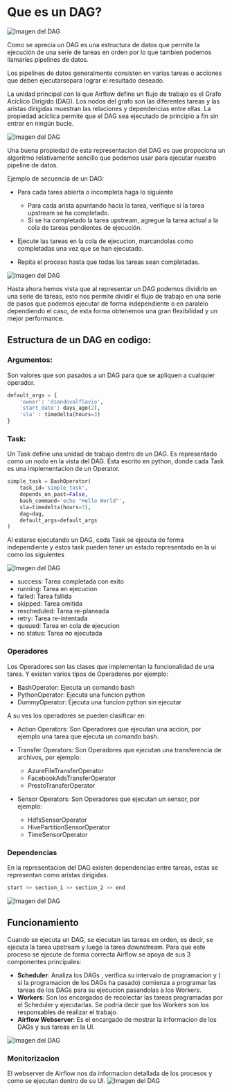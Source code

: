# Que es un DAG?

![Imagen del DAG](/imag/DagsGrafo.png)

Como se aprecia un DAG es una estructura de datos que permite la ejecución de una serie de tareas en orden por lo que tambien podemos llamarles pipelines de datos.

Los pipelines de datos generalmente consisten en varias tareas o acciones que deben ejecutarsepara lograr el resultado deseado.

La unidad principal con la que Airflow define un flujo de trabajo es el Grafo Acíclico Dirigido (DAG). Los nodos del grafo son las diferentes tareas y las aristas dirigidas muestran las relaciones y dependencias entre ellas. La propiedad acíclica permite que el DAG sea ejecutado de principio a fin sin entrar en ningún bucle.

![Imagen del DAG](/imag/dag3.png)

Una buena propiedad de esta representacion del DAG es que propociona un algoritmo relativamente sencillo que podemos usar para ejecutar nuestro pipeline de datos.

Ejemplo de secuencia de un DAG:

- Para cada tarea abierta o incompleta haga lo siguiente

  - Para cada arista apuntando hacia la tarea, verifique si la tarea upstream se ha completado.
  - Si se ha completado la tarea upstream, agregue la tarea actual a la cola de tareas pendientes de ejecución.

- Ejecute las tareas en la cola de ejecucion, marcandolas como completadas una vez que se han ejecutado.
- Repita el proceso hasta que todas las tareas sean completadas.

![Imagen del DAG](/imag/flujodag.png)

Hasta ahora hemos vista que al representar un DAG podemos dividirlo en una serie de tareas, esto nos permite dividir el flujo de trabajo en una serie de pasos que podemos ejecutar de forma independiente o en paralelo dependiendo el caso, de esta forma obtenemos una gran flexibilidad y un mejor performance.

## Estructura de un DAG en codigo:

### Argumentos:

Son valores que son pasados a un DAG para que se apliquen a cualquier operador.

```python
default_args = {
    'owner': 'dsandovalflavio',
    'start_date': days_ago(2),
    'sla' : timedelta(hours=3)
}
```

### Task:

Un Task define una unidad de trabajo dentro de un DAG.
Es representado como un nodo en la vista del DAG.
Esta escrito en python, donde cada Task es una implementacion de un Operator.

```python
simple_task = BashOperator(
    task_id='simple_task',
    depends_on_past=False,
    bash_command='echo "Hello World"',
    sla=timedelta(hours=3),
    dag=dag,
    default_args=default_args
)
```

Al estarse ejecutando un DAG, cada Task se ejecuta de forma independiente y estos task pueden tener un estado representado en la ui como los siguientes

![Imagen del DAG](/imag/estadostask.png)

- success: Tarea completada con exito
- running: Tarea en ejecucion
- failed: Tarea fallida
- skipped: Tarea omitida
- rescheduled: Tarea re-planeada
- retry: Tarea re-intentada
- queued: Tarea en cola de ejecucion
- no status: Tarea no ejecutada

### Operadores

Los Operadores son las clases que implementan la funcionalidad de una tarea.
Y existen varios tipos de Operadores por ejemplo:

- BashOperator: Ejecuta un comando bash
- PythonOperator: Ejecuta una funcion python
- DummyOperator: Ejecuta una funcion python sin ejecutar

A su ves los operadores se pueden clasificar en:

- Action Operators: Son Operadores que ejecutan una accion, por ejemplo una tarea que ejecuta un comando bash.

- Transfer Operators: Son Operadores que ejecutan una transferencia de archivos, por ejemplo:

  - AzureFileTransferOperator
  - FacebookAdsTransferOperator
  - PrestoTransferOperator

- Sensor Operators: Son Operadores que ejecutan un sensor, por ejemplo:

  - HdfsSensorOperator
  - HivePartitionSensorOperator
  - TimeSensorOperator

### Dependencias

En la representacion del DAG existen dependencias entre tareas, estas se representan como aristas dirigidas.

```python
start >> section_1 >> section_2 >> end
```

![Imagen del DAG](/imag/dependencias.png)

## Funcionamiento

Cuando se ejecuta un DAG, se ejecutan las tareas en orden, es decir, se ejecuta la tarea upstream y luego la tarea downstream.
Para que este proceso se ejecute de forma correcta Airflow se apoya de sus 3 componentes principales:

- **Scheduler**: Analiza los DAGs , verifica su intervalo de programacion y ( si la programacion de los DAGs ha pasado) comienza a programar las tareas de los DAGs para su ejecucion pasandolas a los Workers.
- **Workers**: Son los encargados de recolectar las tareas programadas por el Scheduler y ejecutarlas. Se podria decir que los Workers son los responsables de realizar el trabajo.
-  **Airflow Webserver**: Es el encargado de mostrar la informacion de los DAGs y sus tareas en la UI.

![Imagen del DAG](/imag/Funcionamiento.png)

### Monitorizacion

El webserver de Airflow nos da informacion detallada de los procesos y como se ejecutan dentro de su UI.
![Imagen del DAG](/imag/informacion_airflow.png)